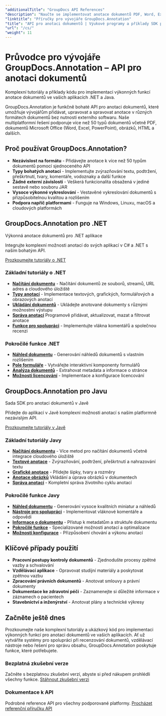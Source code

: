 ```yaml
---
"additionalTitle": "GroupDocs API References"
"description": "Naučte se implementovat anotace dokumentů PDF, Word, Excel a PowerPoint v aplikacích .NET a Java. Podrobné návody pro textové značky, komentáře, tvary a funkce pro spolupráci."
"linktitle": "Příručky pro vývojáře GroupDocs.Annotation"
"title": "API pro anotaci dokumentů | Výukové programy a příklady SDK pro GroupDocs.Annotation"
"url": "/cs/"
"weight": 11
---
```


# Průvodce pro vývojáře GroupDocs.Annotation – API pro anotaci dokumentů

Komplexní tutoriály a příklady kódu pro implementaci výkonných funkcí anotace dokumentů ve vašich aplikacích .NET a Java.

GroupDocs.Annotation je funkčně bohaté API pro anotaci dokumentů, které umožňuje vývojářům přidávat, upravovat a spravovat anotace v různých formátech dokumentů bez nutnosti externího softwaru. Naše multiplatformní řešení podporuje více než 50 typů dokumentů včetně PDF, dokumentů Microsoft Office (Word, Excel, PowerPoint), obrázků, HTML a dalších.

## Proč používat GroupDocs.Annotation?

- **Nezávislost na formátu** - Přidávejte anotace k více než 50 typům dokumentů pomocí sjednoceného API
- **Typy bohatých anotací** - Implementujte zvýrazňování textu, podtržení, přeškrtnutí, tvary, komentáře, vodoznaky a další funkce
- **Žádné externí závislosti** - Veškerá funkcionalita obsažená v jediné sestavě nebo souboru JAR
- **Vysoce výkonné vykreslování** - Vestavěné vykreslování dokumentů s přizpůsobitelnou kvalitou a rozlišením
- **Podpora napříč platformami** - Funguje na Windows, Linuxu, macOS a cloudových platformách

## GroupDocs.Annotation pro .NET

Výkonná anotace dokumentů pro .NET aplikace

Integrujte komplexní možnosti anotací do svých aplikací v C# a .NET s naším bohatým API.

[Prozkoumejte tutoriály o .NET](./net/)

### Základní tutoriály o .NET

- [**Načítání dokumentu**](./net/document-loading) - Načítání dokumentů ze souborů, streamů, URL adres a cloudového úložiště
- [**Typy anotací**](./net/text-annotations) - Implementace textových, grafických, formulářových a obrazových anotací
- [**Ukládání dokumentů**](./net/document-saving) - Ukládejte anotované dokumenty s různými možnostmi výstupu
- [**Správa anotací**](./net/annotation-management) Programově přidávat, aktualizovat, mazat a filtrovat anotace
- [**Funkce pro spolupráci**](./net/reply-management) - Implementujte vlákna komentářů a společnou recenzi

### Pokročilé funkce .NET

- [**Náhled dokumentu**](./net/document-preview) - Generování náhledů dokumentů s vlastním rozlišením
- [**Pole formuláře**](./net/form-field-annotations) - Vytvářejte interaktivní komponenty formulářů
- [**Analýza dokumentů**](./net/document-information) - Extrahovat metadata a informace o stránce
- [**Možnosti licencování**](./net/licensing-and-configuration) - Implementace a konfigurace licencování

## GroupDocs.Annotation pro Javu

Sada SDK pro anotaci dokumentů v Javě

Přidejte do aplikací v Javě komplexní možnosti anotací s naším platformně nezávislým API.

[Prozkoumejte tutoriály v Javě](./java/)

### Základní tutoriály Javy

- [**Načítání dokumentu**](./java/document-loading) - Více metod pro načítání dokumentů včetně integrace cloudového úložiště
- [**Textové anotace**](./java/text-annotations) - Zvýrazňování, podtržení, přeškrtnutí a nahrazování textu
- [**Grafické anotace**](./java/graphical-annotations) - Přidejte šipky, tvary a rozměry
- [**Anotace obrázků**](./java/image-annotations) Vkládání a úprava obrázků v dokumentech  
- [**Správa anotací**](./java/annotation-management) - Kompletní správa životního cyklu anotací

### Pokročilé funkce Javy

- [**Náhled dokumentu**](./java/document-preview) - Generování vysoce kvalitních miniatur a náhledů
- [**Nástroje pro spolupráci**](./java/reply-management) - Implementovat vláknové komentáře a odpovědi
- [**Informace o dokumentu**](./java/document-information) - Přístup k metadatům a struktuře dokumentu
- [**Pokročilé funkce**](./java/advanced-features) - Specializované možnosti anotací a optimalizace
- [**Možnosti konfigurace**](./java/licensing-and-configuration) - Přizpůsobení chování a výkonu anotací

## Klíčové případy použití

- **Pracovní postupy kontroly dokumentů** - Zjednodušte procesy zpětné vazby a schvalování
- **Vzdělávací aplikace** - Opravovat studijní materiály a poskytovat zpětnou vazbu
- **Zpracování právních dokumentů** - Anotovat smlouvy a právní dokumenty
- **Dokumentace ke zdravotní péči** - Zaznamenejte si důležité informace v záznamech o pacientech
- **Stavebnictví a inženýrství** - Anotovat plány a technické výkresy

## Začněte ještě dnes

Prozkoumejte naše komplexní tutoriály a ukázkový kód pro implementaci výkonných funkcí pro anotaci dokumentů ve vašich aplikacích. Ať už vytváříte systémy pro spolupráci při recenzování dokumentů, vzdělávací nástroje nebo řešení pro správu obsahu, GroupDocs.Annotation poskytuje funkce, které potřebujete.

### Bezplatná zkušební verze
Začněte s bezplatnou zkušební verzí, abyste si před nákupem prohlédli všechny funkce.
[Stáhnout zkušební verzi](https://releases.groupdocs.com/annotation/)

### Dokumentace k API
Podrobné reference API pro všechny podporované platformy.
[Procházet referenční příručku API](https://reference.groupdocs.com/annotation/)